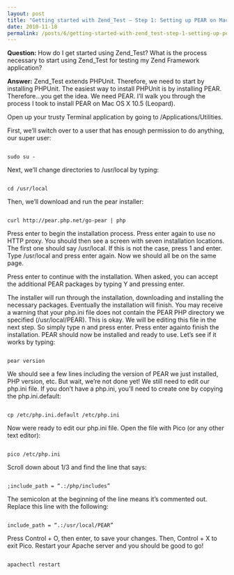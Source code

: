 ```yaml
---
layout: post
title: "Getting started with Zend_Test – Step 1: Setting up PEAR on Mac OS X 10.5 (Leopard)"
date: 2010-11-18
permalink: /posts/6/getting-started-with-zend_test-step-1-setting-up-pear-on-mac-os-x-10.5-leopard
---
```

**Question:** How do I get started using Zend_Test? What is the process necessary to start using Zend_Test for testing my Zend Framework application?

**Answer:** Zend_Test extends PHPUnit. Therefore, we need to start by installing PHPUnit. The easiest way to install PHPUnit is by installing PEAR. Therefore…you get the idea. We need PEAR. I’ll walk you through the process I took to install PEAR on Mac OS X 10.5 (Leopard).

Open up your trusty Terminal application by going to /Applications/Utilities.

First, we’ll switch over to a user that has enough permission to do anything, our super user:

<code>
sudo su -
</code>

Next, we’ll change directories to /usr/local by typing:

<code>
cd /usr/local
</code>

Then, we’ll download and run the pear installer:

<code>
curl http://pear.php.net/go-pear | php
</code>

Press enter to begin the installation process. Press enter again to use no HTTP proxy. You should then see a screen with seven installation locations. The first one should say /usr/local. If this is not the case, press 1 and enter. Type /usr/local and press enter again. Now we should all be on the same page.

Press enter to continue with the installation. When asked, you can accept the additional PEAR packages by typing Y and pressing enter.

The installer will run through the installation, downloading and installing the necessary packages. Eventually the installation will finish. You may receive a warning that your php.ini file does not contain the PEAR PHP directory we specified (/usr/local/PEAR). This is okay. We will be editing this file in the next step. So simply type n and press enter. Press enter againto finish the installation. PEAR should now be installed and ready to use. Let’s see if it works by typing:

<code>
pear version
</code>

We should see a few lines including the version of PEAR we just installed, PHP version, etc. But wait, we’re not done yet! We still need to edit our php.ini file. If you don’t have a php.ini, you’ll need to create one by copying the php.ini.default:

<code>
cp /etc/php.ini.default /etc/php.ini
</code>

Now were ready to edit our php.ini file. Open the file with Pico (or any other text editor):

<code>
pico /etc/php.ini
</code>

Scroll down about 1/3 and find the line that says:

<code>
;include_path = “.:/php/includes”
</code>

The semicolon at the beginning of the line means it’s commented out. Replace this line with the following:

<code>
include_path = “.:/usr/local/PEAR”
</code>


Press Control + O, then enter, to save your changes. Then, Control + X to exit Pico. Restart your Apache server and you should be good to go!

<code>
apachectl restart
</code>
